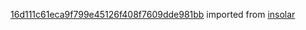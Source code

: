 [16d111c61eca9f799e45126f408f7609dde981bb](https://github.com/insolar/insolar/commit/16d111c61eca9f799e45126f408f7609dde981bb) imported from [insolar](https://github.com/insolar/insolar)
